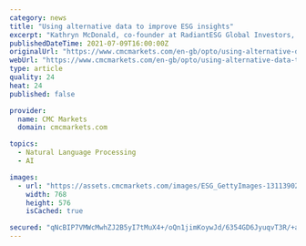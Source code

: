 ```yaml
---
category: news
title: "Using alternative data to improve ESG insights"
excerpt: "Kathryn McDonald, co-founder at RadiantESG Global Investors, explains how environmental, social and governance factors can be better understood by utilising alternative data."
publishedDateTime: 2021-07-09T16:00:00Z
originalUrl: "https://www.cmcmarkets.com/en-gb/opto/using-alternative-data-to-improve-esg-insights"
webUrl: "https://www.cmcmarkets.com/en-gb/opto/using-alternative-data-to-improve-esg-insights"
type: article
quality: 24
heat: 24
published: false

provider:
  name: CMC Markets
  domain: cmcmarkets.com

topics:
  - Natural Language Processing
  - AI

images:
  - url: "https://assets.cmcmarkets.com/images/ESG_GettyImages-1311390293_1200px_medium.jpg"
    width: 768
    height: 576
    isCached: true

secured: "qNcBIP7VMWcMwhZJ2B5yI7tMuX4+/oQn1jimKoywJd/6354GD6JyuqvT3R/+a205kQzZv8MZRqN12p7hae61ZTBni7i96dwEm2mP/b56OuRAbdZpGN+gtkAQOnJN1Dq/t1Pk5q/7udIy1Tz+nLQyVjwJjwxU9qTKC4KzW3qmodWbJv8e7z+Bujmz2u+by5nXi7Ayp6jvUEIPgVFrSzHWiy0FYiEJfQpnmjoqRN444KBZ6rnd2jo/jGJO2CuZ7qiTvC8ZE9sEPgZ9w3taZTsyEwBJ9pxZvti8oZ4Wf6bsv31vxux++wYJDHdBqggF8F5Wn4lQg7Ulrff9GtYvmkOTjMmRp0W1nduwpzWGvRGq8yY=;I7T1H1BdxXvYiqQCyLNTiQ=="
---
```



